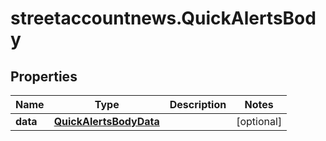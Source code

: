 # streetaccountnews.QuickAlertsBody

## Properties

Name | Type | Description | Notes
------------ | ------------- | ------------- | -------------
**data** | [**QuickAlertsBodyData**](QuickAlertsBodyData.md) |  | [optional] 


